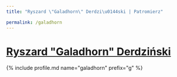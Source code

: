 ```yaml
---
title: "Ryszard \"Galadhorn\" Derdzi\u0144ski | Patromierz"

permalink: /galadhorn
---
```


# [Ryszard "Galadhorn" Derdziński](https://patronite.pl/galadhorn)

{% include profile.md name="galadhorn" prefix="g" %}
